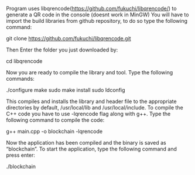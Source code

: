 Program uses libqrencode(https://github.com/fukuchi/libqrencode/) to generate a QR code in the console (doesnt work in MinGW)
You will have to import the build libraries from github repository, to do so
type the following command:

git clone https://github.com/fukuchi/libqrencode.git

Then Enter the folder you just downloaded by:

cd libqrencode

Now you are ready to compile the library and tool. Type the following commands:

./configure
make
sudo make install
sudo ldconfig

This compiles and installs the library and header file to the appropriate directories by default, /usr/local/lib and /usr/local/include.
To compile the C++ code you have to use -lqrencode flag along with g++. Type the following command to compile the code:

g++ main.cpp -o blockchain -lqrencode

Now the application has been compiled and the binary is saved as “blockchain”. To start the application, type the following command and press enter:

./blockchain
